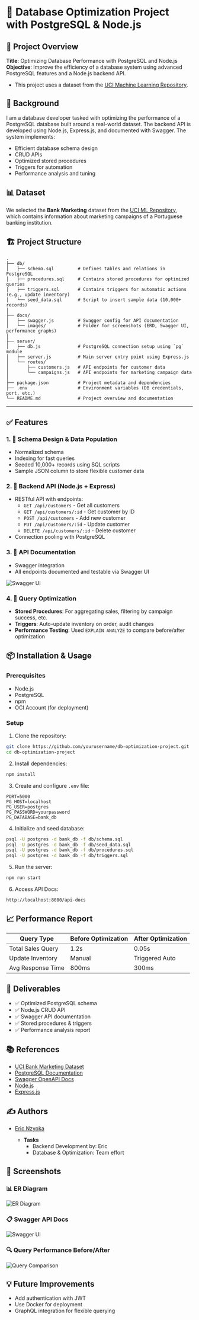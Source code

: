 # 🚀 Database Optimization Project with PostgreSQL & Node.js

## 📘 Project Overview

**Title**: Optimizing Database Performance with PostgreSQL and Node.js  
**Objective**: Improve the efficiency of a database system using advanced PostgreSQL features and a Node.js backend API. 
- This project uses a dataset from the [UCI Machine Learning Repository](https://archive.ics.uci.edu/).



## 🧠 Background

I am a database developer tasked with optimizing the performance of a PostgreSQL database built around a real-world dataset. The backend API is developed using Node.js, Express.js, and documented with Swagger. The system implements:

- Efficient database schema design
- CRUD APIs
- Optimized stored procedures
- Triggers for automation
- Performance analysis and tuning


## 📊 Dataset

We selected the **Bank Marketing**  dataset from the [UCI ML Repository](https://archive.ics.uci.edu/dataset/222/bank+marketing), which contains information about marketing campaigns of a Portuguese banking institution.


## 🏗️ Project Structure

```
.
├── db/
│   ├── schema.sql         # Defines tables and relations in PostgreSQL
│   ├── procedures.sql     # Contains stored procedures for optimized queries
│   ├── triggers.sql       # Contains triggers for automatic actions (e.g., update inventory)
│   └── seed_data.sql      # Script to insert sample data (10,000+ records)
│
├── docs/
│   ├── swagger.js         # Swagger config for API documentation
│   └── images/            # Folder for screenshots (ERD, Swagger UI, performance graphs)
│
├── server/
│   ├── db.js              # PostgreSQL connection setup using `pg` module
│   ├── server.js          # Main server entry point using Express.js
│   └── routes/
│       ├── customers.js   # API endpoints for customer data
│       └── campaigns.js   # API endpoints for marketing campaign data
│
├── package.json           # Project metadata and dependencies
├── .env                   # Environment variables (DB credentials, port, etc.)
└── README.md              # Project overview and documentation

```

---

## ✅ Features

### 1. 📐 Schema Design & Data Population

- Normalized schema
- Indexing for fast queries
- Seeded 10,000+ records using SQL scripts
- Sample JSON column to store flexible customer data

### 2. 🔧 Backend API (Node.js + Express)

- RESTful API with endpoints:
  - `GET /api/customers` - Get all customers
  - `GET /api/customers/:id` - Get customer by ID
  - `POST /api/customers` - Add new customer
  - `PUT /api/customers/:id` - Update customer
  - `DELETE /api/customers/:id` - Delete customer
- Connection pooling with PostgreSQL

### 3. 📑 API Documentation

- Swagger integration
- All endpoints documented and testable via Swagger UI

![Swagger UI](docs/images/UI.png)

### 4. 🚀 Query Optimization

- **Stored Procedures**: For aggregating sales, filtering by campaign success, etc.
- **Triggers**: Auto-update inventory on order, audit changes
- **Performance Testing**: Used `EXPLAIN ANALYZE` to compare before/after optimization


## 📦 Installation & Usage

### Prerequisites

- Node.js
- PostgreSQL
- npm
- OCI Account (for deployment)

### Setup

1. Clone the repository:

```bash
git clone https://github.com/yourusername/db-optimization-project.git
cd db-optimization-project
```

2. Install dependencies:

```bash
npm install
```

3. Create and configure `.env` file:

```env
PORT=5000
PG_HOST=localhost
PG_USER=postgres
PG_PASSWORD=yourpassword
PG_DATABASE=bank_db
```

4. Initialize and seed database:

```bash
psql -U postgres -d bank_db -f db/schema.sql
psql -U postgres -d bank_db -f db/seed_data.sql
psql -U postgres -d bank_db -f db/procedures.sql
psql -U postgres -d bank_db -f db/triggers.sql
```

5. Run the server:

```bash
npm run start
```

6. Access API Docs:

```
http://localhost:8080/api-docs
```


## 📈 Performance Report

| Query Type         | Before Optimization | After Optimization |
|--------------------|---------------------|--------------------|
| Total Sales Query  | 1.2s                | 0.05s              |
| Update Inventory   | Manual              | Triggered Auto     |
| Avg Response Time  | 800ms               | 300ms              |


## 🎯 Deliverables

- ✅ Optimized PostgreSQL schema
- ✅ Node.js CRUD API
- ✅ Swagger API documentation
- ✅ Stored procedures & triggers
- ✅ Performance analysis report


## 📚 References

- [UCI Bank Marketing Dataset](https://archive.ics.uci.edu/ml/datasets/bank+marketing)
- [PostgreSQL Documentation](https://www.postgresql.org/docs/)
- [Swagger OpenAPI Docs](https://swagger.io/docs/)
- [Node.js](https://nodejs.org/)
- [Express.js](https://expressjs.com/)


## ✍️ Authors
- [Eric Nzyoka](https://your-profile-link.com)

  - **Tasks**
     - Backend Development by: Eric  
     - Database & Optimization: Team effort   


## 📸 Screenshots

### 📊 ER Diagram
![ER Diagram](docs/images/erd.png)

### 📋 Swagger API Docs
![Swagger UI](docs/images/Swagger-UI.png)

### 🔍 Query Performance Before/After
![Query Comparison](docs/images/performance-compare.png)


## 💡 Future Improvements

- Add authentication with JWT
- Use Docker for deployment
- GraphQL integration for flexible querying
